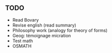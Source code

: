 ## TODO

- Read Bovary
- Revise english (read summary)
- Philosophy work (analogy for theory of forms)
- Geog: témoignage micration
- Test math
- OSMATH